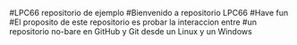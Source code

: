 #LPC66 repositorio de ejemplo
#Bienvenido a repositorio LPC66
#Have fun
#El proposito de este repositorio es probar la interaccion entre
#un repositorio no-bare en GitHub y Git desde un Linux y un Windows
